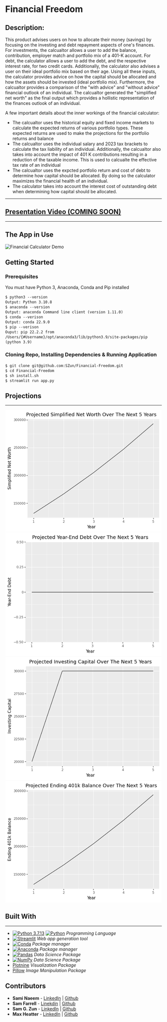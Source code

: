 # Financial Freedom

## Description:

This product advises users on how to allocate their money (savings) by focusing on the investing and debt repayment aspects of one's finances. For investments, the calcualtor allows a user to add the balance, contribution, employer match and portfolio mix of a 401-K account. For debt, the calculator allows a user to add the debt, and the respective interest rate, for two credit cards. Additionally, the calculator also advises a user on their ideal portfolio mix based on their age. Using all these inputs, the calculator provides advice on how the capital should be allocated and how the assets should be invested (ideal portfolio mix). Furthermore, the calcualtor provides a comparison of the "with advice" and "without advice" financial outlook of an individual. The calcualtor generated the "simplified net worth" as the final output which provides a hollistic representation of the finances outlook of an individual.   

A few important details about the inner workings of the financial calculator: 

- The calcualtor uses the historical equity and fixed income markets to calculate the expected returns of various portfolio types. These expected returns are used to make the projections for the portfolio returns and balance 
- The calcualtor uses the individual salary and 2023 tax brackets to calculate the tax liability of an individual. Additionally, the calcualtor also takes into account the impact of 401 K contributions resulting in a reduction of the taxable income. This is used to calcualte the effective tax rate of an individual 
- The calcualtor uses the expcted portfolio return and cost of debt to determine how capital should be allocated. By doing so the calculator maximizes the financial health of an individual. 
- The calculator takes into account the interest cost of outstanding debt when determining how capital should be allocated.   
<hr>

## [Presentation Video (COMING SOON)](https://youtu.be/COMING_SOON)

<hr>

## The App in Use

![Financial Calculator Demo](./assets/gifs/financial_freedom_demo_recording.gif)

## Getting Started
### Prerequisites

You must have Python 3, Anaconda, Conda and Pip installed

```
$ python3 --version
Output: Python 3.10.8
$ anaconda --version
Output: anaconda Command line client (version 1.11.0)
$ conda --verison
Output: conda 22.9.0
$ pip --verison
Ouput: pip 22.2.2 from /Users/{#Username}/opt/anaconda3/lib/python3.9/site-packages/pip (python 3.9)
```

### Cloning Repo, Installing Dependencies & Running Application
```
$ git clone git@github.com:SZun/Financial-Freedom.git
$ cd Financial-Freedom
$ sh install.sh
$ streamlit run app.py
```

## Projections

<hr>

![Simplified Net Worth Plot](./assets/images/plots/Simplified_Net_Worth.png) 
![year End Debt Plot](./assets/images/plots/Year-End_Debt.png)
![Investing Capital Plot](./assets/images/plots/Investing_Capital.png) 
![Ending 401 K Balance Plot](./assets/images/plots/Ending_401k_Balance.png)


## Built With
<hr>

- [![Python 3.7.13](https://img.shields.io/badge/python-3670A0?style=for-the-badge&logo=python&logoColor=ffdd54)](https://www.python.org/downloads/release/python-3713/)
[![Python](https://img.shields.io/badge/Python-3.7.13-blue)](https://www.python.org/downloads/release/python-3713/) *Programming Language*
- [![Streamlit](https://img.shields.io/badge/Streamlit-FF4B4B?style=for-the-badge&logo=Streamlit&logoColor=white)](https://streamlit.io/) *Web app generation tool* 
- [![Conda](https://img.shields.io/badge/conda-342B029.svg?&style=for-the-badge&logo=anaconda&logoColor=white)](https://docs.conda.io/en/latest/) *Package manager*
- [![Anaconda](https://img.shields.io/badge/Anaconda-%2344A833.svg?style=for-the-badge&logo=anaconda&logoColor=white)](https://docs.anaconda.com/) *Package manager*
- [![Pandas](https://img.shields.io/badge/pandas-%23150458.svg?style=for-the-badge&logo=pandas&logoColor=white)](https://pandas.pydata.org/docs/) *Data Science Package*
- [![NumPy](https://img.shields.io/badge/numpy-%23013243.svg?style=for-the-badge&logo=numpy&logoColor=white)](https://numpy.org/doc/) *Data Science Package*
- [Plotnine](https://plotnine.readthedocs.io/en/stable/) *Visualization Package*
- [Pillow](https://pillow.readthedocs.io/en/stable/) *Image Manipulation Package*

## Contributors
- **Sami Naeem** - [LinkedIn](https://www.linkedin.com/in/samimuhammad/) | [Github](https://github.com/sami-naeem)
- **Sam Farrell** - [Linekdin](https://www.linkedin.com/in/samuelcfarrell/) | [Github](https://github.com/SamCFarrell)
- **Sam G. Zun** - [LinkedIn](https://www.linkedin.com/in/szun/) | [Github](https://github.com/SZun)
- **Max Heatter** - [LinkedIn](https://www.linkedin.com/in/maxwell-heatter-ba4b03194/) | [Github](https://github.com/MaxHeatter)